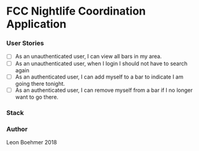 # FCC Nightlife Coordination Application

### User Stories

- [ ] As an unauthenticated user, I can view all bars in my area.
- [ ] As an unauthenticated user, when I login I should not have to search again
- [ ] As an authenticated user, I can add myself to a bar to indicate I am going there tonight.
- [ ] As an authenticated user, I can remove myself from a bar if I no longer want to go there.

### Stack

### Author

Leon Boehmer 2018
